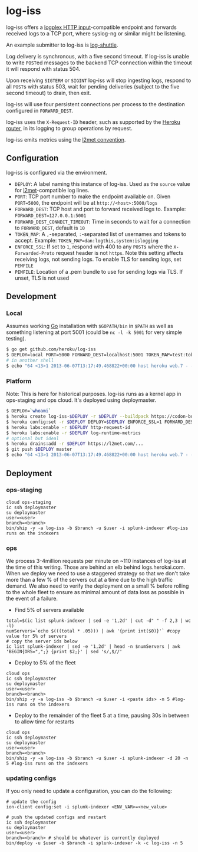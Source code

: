 # log-iss

log-iss offers a
[logplex HTTP input](https://github.com/heroku/logplex/blob/master/doc/README.http_input.md)-compatible
endpoint and forwards received logs to a TCP port, where syslog-ng or similar
might be listening.

An example submitter to log-iss is [log-shuttle](http://github.com/heroku/log-shuttle).

Log delivery is synchronous, with a five second timeout. If log-iss is unable to
write `POST`ed messages to the backend TCP connection within the timeout it will
respond with status 504.

Upon receiving `SIGTERM` or `SIGINT` log-iss will stop ingesting logs, respond to
all `POST`s with status 503, wait for pending deliveries (subject to the five
second timeout) to drain, then exit.

log-iss will use four persistent connections per process to the destination
configured in `FORWARD_DEST`.

log-iss uses the `X-Request-ID` header, such as supported by the
[Heroku router](https://devcenter.heroku.com/articles/http-request-id), in its logging
to group operations by request.

log-iss emits metrics using the [l2met convention](https://github.com/ryandotsmith/l2met/wiki/Usage#logging-convention).

## Configuration

log-iss is configured via the environment.

* `DEPLOY`: A label naming this instance of log-iss. Used as the `source` value for [l2met](https://github.com/ryandotsmith/l2met/wiki/Usage#logging-convention)-compatible log lines.
* `PORT`: TCP port number to make the endpoint available on. Given `PORT=5000`, the endpoint will be at `http://<host>:5000/logs`
* `FORWARD_DEST`: TCP host and port to forward received logs to. Example: `FORWARD_DEST=127.0.0.1:5001`
* `FORWARD_DEST_CONNECT_TIMEOUT`: Time in seconds to wait for a connection to `FORWARD_DEST`, default is `10`
* `TOKEN_MAP`: A `,`-separated, `:`-separated list of usernames and tokens to accept. Example: `TOKEN_MAP=dan:logthis,system:islogging`
* `ENFORCE_SSL`: If set to `1`, respond with 400 to any `POST`s where the `X-Forwarded-Proto` request header is not `https`. Note this setting affects receiving logs, not sending logs. To enable TLS for sending logs, set `PEMFILE`
* `PEMFILE`: Location of a .pem bundle to use for sending logs via TLS. If unset, TLS is not used

## Development

### Local

Assumes working [Go](http://golang.org/doc/install) installation with
`$GOPATH/bin` in `$PATH` as well as something listening at port 5001 (could be
`nc -l -k 5001` for very simple testing).

```bash
$ go get github.com/heroku/log-iss
$ DEPLOY=local PORT=5000 FORWARD_DEST=localhost:5001 TOKEN_MAP=test:token log-iss
# in another shell
$ echo "64 <13>1 2013-06-07T13:17:49.468822+00:00 host heroku web.7 - - hi" | curl -v -u test:token -H "Content-Type: application/logplex-1" --data-binary @/dev/stdin http://localhost:5000/logs
```

### Platform

Note: This is here for historical purposes. log-iss runs as a kernel app in ops-staging and ops cloud. It's deployed using deploymaster.

```bash
$ DEPLOY=`whoami`
$ heroku create log-iss-$DEPLOY -r $DEPLOY --buildpack https://codon-buildpacks.s3.amazonaws.com/buildpacks/kr/go.tgz
$ heroku config:set -r $DEPLOY DEPLOY=$DEPLOY ENFORCE_SSL=1 FORWARD_DEST=my-syslog-host.com:601 TOKEN_MAP=syslog:$(openssl rand -hex 20)
$ heroku labs:enable -r $DEPLOY http-request-id
$ heroku labs:enable -r $DEPLOY log-runtime-metrics
# optional but ideal
$ heroku drains:add -r $DEPLOY https://l2met.com/...
$ git push $DEPLOY master
$ echo "64 <13>1 2013-06-07T13:17:49.468822+00:00 host heroku web.7 - - hi" | curl -v -u syslog:<generated token> -H "Content-Type: application/logplex-1" --data-binary @/dev/stdin https://log-iss-$DEPLOY.herokuapp.com/logs
```

## Deployment

### ops-staging

```
cloud ops-staging
ic ssh deploymaster
su deploymaster
user=<user>
branch=<branch>
bin/ship -y -a log-iss -b $branch -u $user -i splunk-indexer #log-iss runs on the indexers
```

### ops

We process 3-4million requests per minute on ~110 instances of log-iss at the time of this writing. Those are behind an elb behind logs.herokai.com. When we deploy we need to use a staggered strategy so that we don't take more than a few % of the servers out at a time due to the high traffic demand. We also need to verify the deployment on a small % before rolling to the whole fleet to ensure as minimal amount of data loss as possible in the event of a failure.

* Find 5% of servers available

```
total=$(ic list splunk-indexer | sed -e '1,2d' | cut -d" " -f 2,3 | wc -l)
numServers=`echo $(((total * .05))) | awk '{print int($0)}'` #copy value for 5% of servers
# copy the server ids below
ic list splunk-indexer | sed -e '1,2d' | head -n $numServers | awk 'BEGIN{ORS=",";} {print $2;}' | sed 's/,$//'
```

* Deploy to 5% of the fleet

```
cloud ops
ic ssh deploymaster
su deploymaster
user=<user>
branch=<branch>
bin/ship -y -a log-iss -b $branch -u $user -i <paste ids> -n 5 #log-iss runs on the indexers
```

* Deploy to the remainder of the fleet 5 at a time, pausing 30s in between to allow time for restarts
```
cloud ops
ic ssh deploymaster
su deploymaster
user=<user>
branch=<branch>
bin/ship -y -a log-iss -b $branch -u $user -i splunk-indexer -d 20 -n 5 #log-iss runs on the indexers
```

### updating configs

If you only need to update a configuration, you can do the following:
```
# update the config
ion-client config:set -i splunk-indexer <ENV_VAR>=<new_value>

# push the updated configs and restart
ic ssh deploymaster
su deploymaster
user=<user>
branch=<branch> # should be whatever is currently deployed
bin/deploy -u $user -b $branch -i splunk-indexer -k -c log-iss -n 5
```
